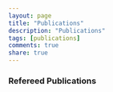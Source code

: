 ```yaml
---
layout: page
title: "Publications"
description: "Publications"
tags: [publications] 
comments: true
share: true
---
```


### Refereed Publications
